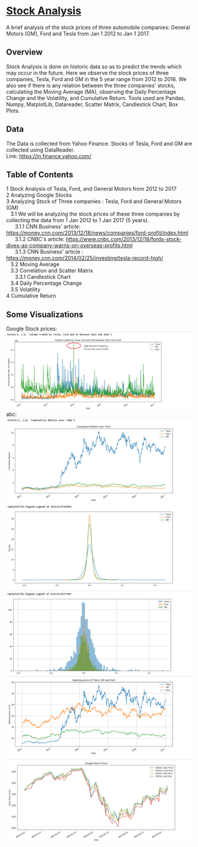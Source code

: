 # <u>Stock Analysis</u>
A brief analysis of the stock prices of three automobile companies: General Motors (GM), Ford and Tesla from Jan 1 2012 to Jan 1 2017. 

## Overview
Stock Analysis is done on historic data so as to predict the trends which may occur in the future. Here we observe the stock prices of three companies, Tesla, Ford and GM in the 5 year range from 2012 to 2016. We also see if there is any relation between the three companies' stocks, calculating the Moving Average (MA), observing the Daily Percentage Change and the Volatility, and Cumulative Return. Tools used are Pandas, Numpy, MatplotLib, Datareader, Scatter Matrix, Candlestick Chart, Box Plots.

## Data
The Data is collected from Yahoo Finance. Stocks of Tesla, Ford and GM are collected using DataReader.<br/>
Link: https://in.finance.yahoo.com/

## Table of Contents
1  Stock Analysis of Tesla, Ford, and General Motors from 2012 to 2017<br>
2  Analyzing Google Stocks<br>
3  Analyzing Stock of Three companies : Tesla, Ford and General Motors (GM)<br>
&nbsp;&nbsp;&nbsp;3.1  We will be analyzing the stock prices of these three companies by collecting the data from 1 Jan 2012 to 1 Jan 2017 (5 years).<br>
&nbsp;&nbsp;&nbsp;&nbsp;&nbsp;&nbsp;3.1.1  CNN Business' article: https://money.cnn.com/2013/12/18/news/companies/ford-profit/index.html<br>
&nbsp;&nbsp;&nbsp;&nbsp;&nbsp;&nbsp;3.1.2  CNBC's article: https://www.cnbc.com/2013/12/18/fords-stock-dives-as-company-warns-on-overseas-profits.html<br>
&nbsp;&nbsp;&nbsp;&nbsp;&nbsp;&nbsp;3.1.3  CNN Business' article : https://money.cnn.com/2014/02/25/investing/tesla-record-high/<br>
&nbsp;&nbsp;&nbsp;3.2  Moving Average<br>
&nbsp;&nbsp;&nbsp;3.3  Correlation and Scatter Matrix<br>
&nbsp;&nbsp;&nbsp;&nbsp;&nbsp;&nbsp;3.3.1  Candlestick Chart<br>
&nbsp;&nbsp;&nbsp;3.4  Daily Percentage Change<br>
&nbsp;&nbsp;&nbsp;3.5  Volatility<br>
4  Cumulative Return<br>

## Some Visualizations
Google Stock prices:
![](https://github.com/sreesh2411/stock-analysis/blob/master/images/Screenshot%202020-10-09%20214909.png)
abc:
![](https://github.com/sreesh2411/stock-analysis/blob/master/images/Screenshot%202020-10-09%20214954.png)
![](https://github.com/sreesh2411/stock-analysis/blob/master/images/Screenshot%202020-10-09%20215147.png)
![](https://github.com/sreesh2411/stock-analysis/blob/master/images/Screenshot%202020-10-09%20215227.png)
![](https://github.com/sreesh2411/stock-analysis/blob/master/images/Screenshot%202020-10-09%20215303.png)
![](https://github.com/sreesh2411/stock-analysis/blob/master/images/Screenshot%202020-10-09%20215745.png)

